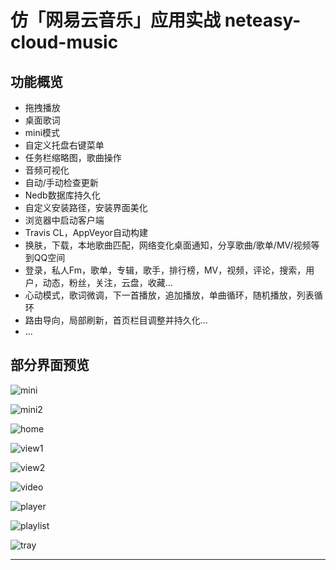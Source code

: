 # 仿「网易云音乐」应用实战 neteasy-cloud-music

## 功能概览
* 拖拽播放
* 桌面歌词
* mini模式
* 自定义托盘右键菜单
* 任务栏缩略图，歌曲操作
* 音频可视化
* 自动/手动检查更新
* Nedb数据库持久化
* 自定义安装路径，安装界面美化
* 浏览器中启动客户端
* Travis CL，AppVeyor自动构建
* 换肤，下载，本地歌曲匹配，网络变化桌面通知，分享歌曲/歌单/MV/视频等到QQ空间
* 登录，私人Fm，歌单，专辑，歌手，排行榜，MV，视频，评论，搜索，用户，动态，粉丝，关注，云盘，收藏...
* 心动模式，歌词微调，下一首播放，追加播放，单曲循环，随机播放，列表循环
* 路由导向，局部刷新，首页栏目调整并持久化...
* ...

## 部分界面预览
![mini](https://user-images.githubusercontent.com/20502995/64253818-b014d780-cf50-11e9-8cea-1cccf98fc712.gif)

![mini2](https://github.com/xiaozhu188/electron-vue-cloud-music/blob/master/screenshot/mini2.png)

![home](https://user-images.githubusercontent.com/20502995/64253937-ef432880-cf50-11e9-985a-91b486c44807.png)

![view1](https://github.com/xiaozhu188/electron-vue-cloud-music/blob/master/screenshot/view1.gif)

![view2](https://github.com/xiaozhu188/electron-vue-cloud-music/blob/master/screenshot/view2.gif)

![video](https://github.com/xiaozhu188/electron-vue-cloud-music/blob/master/screenshot/video.png)

![player](https://github.com/xiaozhu188/electron-vue-cloud-music/blob/master/screenshot/player.png)

![playlist](https://github.com/xiaozhu188/electron-vue-cloud-music/blob/master/screenshot/playlist.png)

![tray](https://github.com/xiaozhu188/electron-vue-cloud-music/blob/master/screenshot/tray.png)

---

